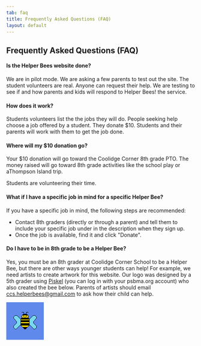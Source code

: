 ```yaml
---
tab: faq
title: Frequently Asked Questions (FAQ)
layout: default
---
```


## Frequently Asked Questions (FAQ)


#### Is the Helper Bees website done?  

We are in pilot mode.  We are asking a few parents to test out the site. The student volunteers are real. Anyone can request their help. We are testing to see if and how parents and kids will respond to Helper Bees! the service.

#### How does it work?

Students volunteers list the the jobs they will do. People seeking help choose a job offered by a student. They donate $10. Students and their parents will work with them to get the job done.

#### Where will my $10 donation go?

Your $10 donation will go toward the Coolidge Corner 8th grade PTO. The money raised will go toward 8th grade activities like the school play or aThompson Island trip.

Students are volunteering their time.

#### What if I have a specific job in mind for a specific Helper Bee?

If you have a specific job in mind, the following steps are recommended:

- Contact 8th graders (directly or through a parent) and tell them to include your specific job under in the description when they sign up.
- Once the job is available, find it and click "Donate".

#### Do I have to be in 8th grade to be a Helper Bee?

Yes, you must be an 8th grader at Coolidge Corner School to be a
Helper Bee, but there are other ways younger students can help! For
example, we need artists to create artwork for this website. Our logo
was designed by a 5th grader using [Piskel][] (you can log in with
your psbma.org account) who also created the bee below. Parents of
artists should email
[ccs.helperbees@gmail.com](mailto://ccs.helperbees@gmail.com)
to ask how their child can help.

<img src="assets/images/helperbee2.gif" style="width: 100px"/>

[Piskel]: https://www.piskelapp.com/user/5267417628934144/public
